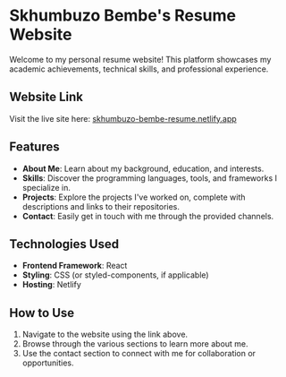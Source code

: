 # Skhumbuzo Bembe's Resume Website

Welcome to my personal resume website! This platform showcases my academic achievements, technical skills, and professional experience.

## Website Link
Visit the live site here: [skhumbuzo-bembe-resume.netlify.app](https://skhumbuzo-bembe-resume.netlify.app/)

## Features
- **About Me**: Learn about my background, education, and interests.
- **Skills**: Discover the programming languages, tools, and frameworks I specialize in.
- **Projects**: Explore the projects I've worked on, complete with descriptions and links to their repositories.
- **Contact**: Easily get in touch with me through the provided channels.

## Technologies Used
- **Frontend Framework**: React
- **Styling**: CSS (or styled-components, if applicable)
- **Hosting**: Netlify

## How to Use
1. Navigate to the website using the link above.
2. Browse through the various sections to learn more about me.
3. Use the contact section to connect with me for collaboration or opportunities.
